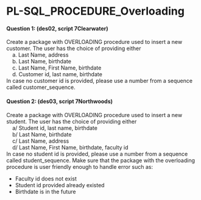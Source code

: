 # PL-SQL_PROCEDURE_Overloading

#### Question 1: (des02, script 7Clearwater)
Create a package with OVERLOADING procedure used to insert a new customer. The user has the choice of providing either
<br>&nbsp;&nbsp;&nbsp;&nbsp;a. Last Name, address
<br>&nbsp;&nbsp;&nbsp;&nbsp;b. Last Name, birthdate
<br>&nbsp;&nbsp;&nbsp;&nbsp;c. Last Name, First Name, birthdate
<br>&nbsp;&nbsp;&nbsp;&nbsp;d. Customer id, last name, birthdate
<br>In case no customer id is provided, please use a number from a sequence called customer_sequence.
#### Question 2: (des03, script 7Northwoods)
Create a package with OVERLOADING procedure used to insert a new student. The user has the choice of providing either
<br>&nbsp;&nbsp;&nbsp;&nbsp;a/ Student id, last name, birthdate
<br>&nbsp;&nbsp;&nbsp;&nbsp;b/ Last Name, birthdate
<br>&nbsp;&nbsp;&nbsp;&nbsp;c/ Last Name, address
<br>&nbsp;&nbsp;&nbsp;&nbsp;d/ Last Name, First Name, birthdate, faculty id
<br>In case no student id is provided, please use a number from a sequence called student_sequence.
Make sure that the package with the overloading procedure is user friendly enough to handle error such as:
- Faculty id does not exist
- Student id provided already existed
- Birthdate is in the future
